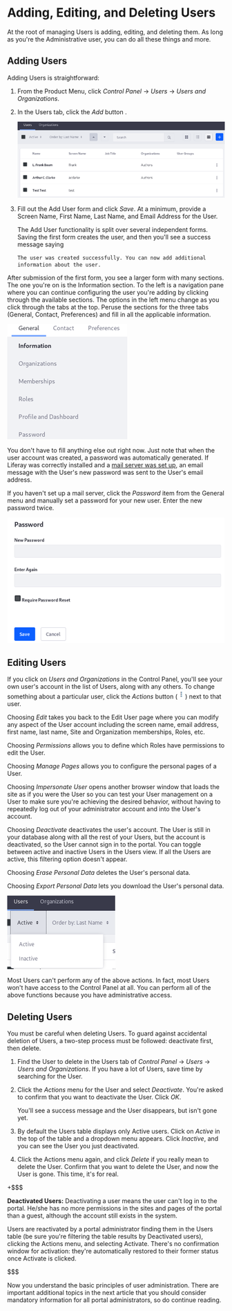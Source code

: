 # Adding, Editing, and Deleting Users [](id=adding-editing-and-deleting-users)

At the root of managing Users is adding, editing, and deleting them. As long as
you're the Administrative user, you can do all these things and more. 

## Adding Users [](id=adding-users)

Adding Users is straightforward:

1.  From the Product Menu, click *Control Panel* &rarr; *Users* &rarr; *Users
and Organizations*. 

2.  In the Users tab, click the *Add* button <!-- ([Add](../../images/icon-add.png)-->.

    ![Figure 1: Add Users from the Users and Organizations section of the Control Panel.](../../../images/usrmgmt-add-user.png)

3.  Fill out the Add User form and click *Save*. At a minimum, provide a Screen
    Name, First Name, Last Name, and Email Address for the User.

    The Add User functionality is split over several independent forms. Saving
    the first form creates the user, and then you'll see a success message
    saying

        The user was created successfully. You can now add additional information about the user.

After submission of the first form, you see a larger form with many sections.
The one you're on is the Information section. To the left is a navigation
pane where you can continue configuring the user you're adding by clicking
through the available sections. The options in the left menu change as you
click through the tabs at the top. Peruse the sections for the three tabs
(General, Contact, Preferences) and fill in all the applicable information.

![Figure 2: At a minimum, enter a screen name, email address, and first name to create a new user account. Then you'll be taken to the Information form and can continue configuring the user.](../../../images/add-user-forms-menu.png)

You don't have to fill anything else out right now. Just note that when the user
account was created, a password was automatically generated. If Liferay was
correctly installed and a 
[mail server was set up](/discover/portal/-/knowledge_base/7-1/server-administration#mail), 
an email message with the User's new password was sent to the User's email
address.

If you haven't set up a mail server, click the *Password* item from the General
menu and manually set a password for your new user. Enter the new password
twice.

![Figure 3: Enter the password twice to manually set the password for a user. If the Password Policy you're using is configured to allow it, select whether to require the user to reset their password the first time they sign in to the portal.](../../../images/usrmgmt-require-password-reset.png)

## Editing Users [](id=editing-users)

If you click on *Users and Organizations* in the Control Panel, you'll see your
own user's account in the list of Users, along with any others. To change
something about a particular user, click the *Actions* button
(![Actions](../../../images/icon-actions.png)) next to that user.

Choosing *Edit* takes you back to the Edit User page where you can modify any
aspect of the User account including the screen name, email address, first name,
last name, Site and Organization memberships, Roles, etc.

Choosing *Permissions* allows you to define which Roles have permissions to edit
the User.

Choosing *Manage Pages* allows you to configure the personal pages of a User.

Choosing *Impersonate User* opens another browser window that loads the site as
if you were the User so you can test your User management on a User to make
sure you're achieving the desired behavior, without having to repeatedly log
out of your administrator account and into the User's account.

Choosing *Deactivate* deactivates the user's account. The User is still in
your database along with all the rest of your Users, but the account is
deactivated, so the User cannot sign in to the portal. You can toggle between
active and inactive Users in the Users view. If all the Users are active, this
filtering option doesn't appear.

Choosing *Erase Personal Data* deletes the User's personal data. <!--Read
[here](LINK) for more information.-->

Choosing *Export Personal Data* lets you download the User's personal data.
<!--Read [here](LINK) for more information.-->

![Figure 4: You can choose whether to view active or inactive (deactivated) portal users in the users list found at *Product Menu* &rarr; *Control Panel* &rarr; *Users* &rarr; *Users and Organizations*.](../../../images/usrmgmt-active.png)

Most Users can't perform any of the above actions. In fact, most Users won't
have access to the Control Panel at all. You can perform all of the above
functions because you have administrative access.

## Deleting Users [](id=deleting-users)

You must be careful when deleting Users. To guard against accidental deletion
of Users, a two-step process must be followed: deactivate first, then delete.

1.  Find the User to delete in the Users tab of *Control Panel* &rarr; *Users*
    &rarr; *Users and Organizations*. If you have a lot of Users, save time by
    searching for the User.

2.  Click the *Actions* menu for the User and select *Deactivate*. You're asked to
    confirm that you want to deactivate the User. Click *OK*. 

    You'll see a success message and the User disappears, but isn't gone yet.

3.  By default the Users table displays only Active users. Click on *Active* in
    the top of the table and a dropdown menu appears. Click *Inactive*, and you
    can see the User you just deactivated. 

4.  Click the Actions menu again, and click *Delete* if you really mean to
    delete the User. Confirm that you want to delete the User, and now the User
    is gone. This time, it's for real.

+$$$

**Deactivated Users:** Deactivating a user means the user can't log in to the
portal. He/she has no more permissions in the sites and pages of the portal than
a guest, although the account still exists in the system. 

Users are reactivated by a portal administrator finding them in the Users table
(be sure you're filtering the table results by Deactivated users), clicking the
Actions menu, and selecting Activate. There's no confirmation window for
activation: they're automatically restored to their former status once Activate
is clicked.

$$$

Now you understand the basic principles of user administration. There are
important additional topics in the next article that you should consider
mandatory information for all portal administrators, so do continue reading.
